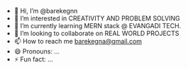 - 👋 Hi, I’m @barekegnn
- 👀 I’m interested in CREATIVITY AND PROBLEM SOLVING
- 🌱 I’m currently learning MERN stack @ EVANGADI TECH.
- 💞️ I’m looking to collaborate on REAL WORLD PROJECTS
- 📫 How to reach me barekegna@gmail.com
- 😄 Pronouns: ...
- ⚡ Fun fact: ...

<!---
barekegnn/barekegnn is a ✨ special ✨ repository because its `README.md` (this file) appears on your GitHub profile.
You can click the Preview link to take a look at your changes.
--->
